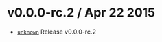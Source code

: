 v0.0.0-rc.2 / Apr 22 2015
=========================
 * [`unknown`][0] Release v0.0.0-rc.2

[0]: https://github.com/59naga/nicolive/commits/master